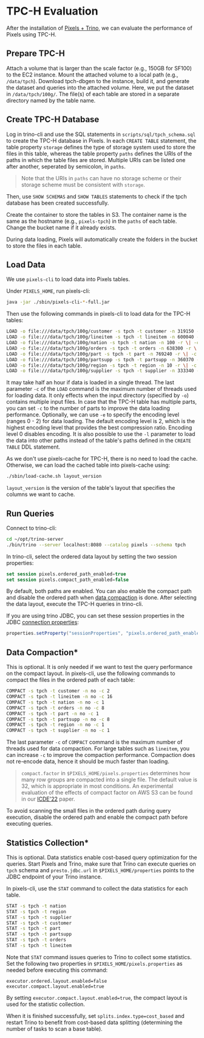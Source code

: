 # TPC-H Evaluation

After the installation of [Pixels + Trino](INSTALL.md), we can evaluate the performance of Pixels using TPC-H.

## Prepare TPC-H

Attach a volume that is larger than the scale factor (e.g., 150GB for SF100) to the EC2 instance.
Mount the attached volume to a local path (e.g., `/data/tpch`).
Download tpch-dbgen to the instance, build it, and generate the dataset and queries into the attached volume.
Here, we put the dataset in `/data/tpch/100g/`.
The file(s) of each table are stored in a separate directory named by the table name.

## Create TPC-H Database
Log in trino-cli and use the SQL statements in `scripts/sql/tpch_schema.sql` to create the TPC-H database in Pixels.
In each `CREATE TABLE` statement, the table property `storage` defines the type of storage system used to store the
files in this table, whereas the table property `paths` defines the URIs of the paths in which the table files are stored.
Multiple URIs can be listed one after another, seperated by semicolon, in `paths`.
> Note that the URIs in `paths` can have no storage scheme or their storage scheme must be consistent with `storage`. 

Then, use `SHOW SCHEMAS` and `SHOW TABLES` statements to check if the tpch database has been
created successfully.

Create the container to store the tables in S3. The container name is the same as the hostname
(e.g., `pixels-tpch`) in the `paths` of each table.
Change the bucket name if it already exists.

During data loading, Pixels will automatically create the folders in the bucket to store the files in each table.

## Load Data

We use `pixels-cli` to load data into Pixels tables.

Under `PIXELS_HOME`, run pixels-cli:
```bash
java -jar ./sbin/pixels-cli-*-full.jar
```

Then use the following commands in pixels-cli to load data for the TPC-H tables:
```bash
LOAD -o file:///data/tpch/100g/customer -s tpch -t customer -n 319150 -r \| -c 1
LOAD -o file:///data/tpch/100g/lineitem -s tpch -t lineitem -n 600040 -r \| -c 1
LOAD -o file:///data/tpch/100g/nation -s tpch -t nation -n 100 -r \| -c 1
LOAD -o file:///data/tpch/100g/orders -s tpch -t orders -n 638300 -r \| -c 1
LOAD -o file:///data/tpch/100g/part -s tpch -t part -n 769240 -r \| -c 1
LOAD -o file:///data/tpch/100g/partsupp -s tpch -t partsupp -n 360370 -r \| -c 1
LOAD -o file:///data/tpch/100g/region -s tpch -t region -n 10 -r \| -c 1
LOAD -o file:///data/tpch/100g/supplier -s tpch -t supplier -n 333340 -r \| -c 1
```
It may take half an hour if data is loaded in a single thread. The last parameter `-c` of the `LOAD` command is the maximum number
of threads used for loading data. It only effects when the input directory (specified by `-o`)
contains multiple input files. In case that the TPC-H table has multiple parts, you can set
`-c` to the number of parts to improve the data loading performance.
Optionally, we can use `-e` to specify the encoding level (ranges 0 - 2) for data loading.
The default encoding level is 2, which is the highest encoding level that provides the best compression ratio.
Encoding level 0 disables encoding. It is also possible to use the `-l` parameter to load the data into other
paths instead of the table's paths defined in the `CREATE TABLE` DDL statement.

As we don't use pixels-cache for TPC-H, there is no need to load the cache.
Otherwise, we can load the cached table into pixels-cache using:
```bash
./sbin/load-cache.sh layout_version
```
`layout_version` is the version of the table's layout that specifies the columns we want to cache.

## Run Queries
Connect to trino-cli:
```bash
cd ~/opt/trino-server
./bin/trino --server localhost:8080 --catalog pixels --schema tpch
```
In trino-cli, select the ordered data layout by setting the two session properties:
```sql
set session pixels.ordered_path_enabled=true
set session pixels.compact_path_enabled=false
```
By default, both paths are enabled. You can also enable the compact path and disable the ordered path when [data compaction](#data-compaction) is done.
After selecting the data layout, execute the TPC-H queries in trino-cli.

If you are using trino JDBC, you can set these session properties in the JDBC [connection properties](https://trino.io/docs/405/client/jdbc.html#connection-parameters):
```java
properties.setProperty("sessionProperties", "pixels.ordered_path_enabled:true;pixels.compact_path_enabled:false");
```

## Data Compaction*
This is optional. It is only needed if we want to test the query performance on the compact layout.
In pixels-cli, use the following commands to compact the files in the ordered path of each table:
```bash
COMPACT -s tpch -t customer -n no -c 2
COMPACT -s tpch -t lineitem -n no -c 16
COMPACT -s tpch -t nation -n no -c 1
COMPACT -s tpch -t orders -n no -c 8
COMPACT -s tpch -t part -n no -c 1
COMPACT -s tpch -t partsupp -n no -c 8
COMPACT -s tpch -t region -n no -c 1
COMPACT -s tpch -t supplier -n no -c 1
```
The last parameter `-c` of `COMPACT` command is the maximum number of threads used for data compaction.
For large tables such as `lineitem`, you can increase `-c` to improve the compaction performance.
Compaction does not re-encode data, hence it should be much faster than loading.

> `compact.factor` in `$PIXELS_HOME/pixels.properties` determines how many row groups are compacted into a single
> file. The default value is 32, which is appropriate in most conditions. An experimental evaluation of the effects
> of compact factor on AWS S3 can be found in our [ICDE'22](https://ieeexplore.ieee.org/document/9835615) paper.

To avoid scanning the small files in the ordered path during query execution, disable the ordered path and enable the compact path before executing queries.

## Statistics Collection*
This is optional. Data statistics enable cost-based query optimization for the queries.
Start Pixels and Trino, make sure that Trino can execute queries on `tpch` schema and `presto.jdbc.url`
in `$PIXELS_HOME/properties` points to the JDBC endpoint of your Trino instance.

In pixels-cli, use the `STAT` command to collect the data statistics for each table.
```bash
STAT -s tpch -t nation
STAT -s tpch -t region
STAT -s tpch -t supplier
STAT -s tpch -t customer
STAT -s tpch -t part
STAT -s tpch -t partsupp
STAT -s tpch -t orders
STAT -s tpch -t lineitem
```
Note that `STAT` command issues queries to Trino to collect some statistics. Set the following two properties in `$PIXELS_HOME/pixels.properties` as needed before executing this command:
```properties
executor.ordered.layout.enabled=false
executor.compact.layout.enabled=true
```
By setting `executor.compact.layout.enabled=true`, the compact layout is used for the statistic collection.

When it is finished successfully, set `splits.index.type=cost_based` and restart Trino to benefit from cost-based data splitting (determining the number of tasks to scan a base table).
